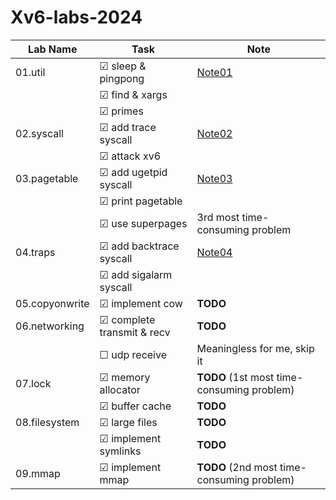 # Xv6-labs-2024

<!-- ☑ ☐  -->

| Lab Name        | Task                      | Note                                    |
|-----------------|---------------------------|-----------------------------------------|
| 01.util         | ☑ sleep & pingpong        | [Note01](./docs/lab01_util.md)        |
|                 | ☑ find & xargs            |                                         |
|                 | ☑ primes                  |                                         |
| 02.syscall      | ☑ add trace syscall       | [Note02](./docs/lab02_syscall.md)     |
|                 | ☑ attack xv6              |                                         |
| 03.pagetable    | ☑ add ugetpid syscall     | [Note03](./docs/lab03_pagetable.md)   |
|                 | ☑ print pagetable         | |
|                 | ☑ use superpages          | 3rd most time-consuming problem |
| 04.traps        | ☑ add backtrace syscall   | [Note04](./docs/lab04_trap.md)   |
|                 | ☑ add sigalarm syscall    |                                 |
| 05.copyonwrite  | ☑ implement cow           | **TODO**                                |
| 06.networking   | ☑ complete transmit & recv| **TODO**                                |
|                 | ☐ udp receive             | Meaningless for me, skip it            |
| 07.lock         | ☑ memory allocator        | **TODO** (1st most time-consuming problem) |
|                 | ☑ buffer cache            | **TODO**                                |
| 08.filesystem   | ☑ large files             | **TODO**                                |
|                 | ☑ implement symlinks      | **TODO**                                |
| 09.mmap         | ☑ implement mmap          | **TODO** (2nd most time-consuming problem) |
